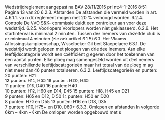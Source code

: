 Wedstrijdreglement aangepast na  BAV 28/11/2015 
pri
nt:4-1-2016 8:51 
Pagina 
13
 van 
20
6.2.3.
Afstanden 
De afstanden die vermeld worden in art. 4.6.1.1. va
n dit reglement mogen met 20 % 
verhoogd worden. 
6.2.4.
Controle 
De VVO S&K- commissie duidt een controleur aan voor
 deze wedstrijd. 
6.2.5.
Voorlopers 
Voorlopers worden niet geklasseerd. 
6.2.6.
Het startinterval is minimaal 2 minuten. Tussen dee
lnemers van dezelfde club is er minimaal 4 
minuten (zie ook artikel 6.1.5) 
6.3.
Het Vlaams Aflossingskampioenschap, Wisselbeker Gil
bert Staepelaere 
6.3.1.
De wedstrijd wordt gelopen met ploegen van drie dee
lnemers. 
Aan elke leeftijdscategorie wordt een coëfficiënt g
egeven door het toekennen van een aantal 
punten. Elke ploeg mag samengesteld worden uit deel
nemers van verschillende 
leeftijdscategorieën maar het totaal van de ploeg m
ag niet meer dan 
46
 punten totaliseren. 
6.3.2.
Leeftijdscategorieën en punten: 
20 punten: H21  
12 punten: H14, H55 
18 punten: H20, H35     
11 punten: D16, D40 
16 punten: H40  
10 punten: H12, H60 en D14, D45 
15 punten: H18, H45 en D21     
9 punten: H65 en D12, D
50 
14 punten: H50 en D20  
8 punten: H70 en D55 
13 punten: H16 en D18, D35     
7 punten: H10, H75+ en 
D10, D60+ 
6.3.3.
  Omlopen en afstanden 
In volgorde 6km – 4km – 6km 
De omlopen worden opgebouwd met s

